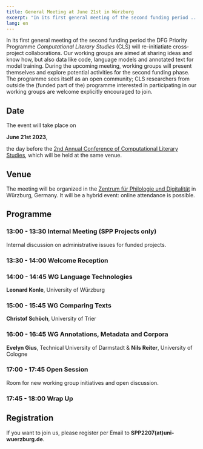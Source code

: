 ```yaml
---
title: General Meeting at June 21st in Würzburg
excerpt: "In its first general meeting of the second funding period ..."
lang: en
---
```


In its first general meeting of the second funding period the DFG Priority Programme *Computational Literary Studies* (CLS) will re-initiatiate cross-project collaborations. Our working groups are aimed at sharing ideas and know how, but also data like code, language models and annotated text for model training. During the upcoming meeting, working groups will present themselves and explore potential activities for the second funding phase. The programme sees itself as an open community; CLS researchers from outside the (funded part of the) programme interested in participating in our working groups are welcome explicitly encouraged to join. 

## Date

The event will take place on

**June 21st 2023**,

the day before the [2nd Annual Conference of Computational Literary Studies](https://jcls.io/site/conference/), which will be held at the same venue.

## Venue

The meeting will be organized in the [Zentrum für Philologie und Digitalität](https://www.uni-wuerzburg.de/zpd/startseite/) in Würzburg, Germany. It will be a hybrid event: online attendance is possible.

## Programme

### 13:00 - 13:30 Internal Meeting (SPP Projects only)
Internal discussion on administrative issues for funded projects.

### 13:30 - 14:00 Welcome Reception

### 14:00 - 14:45 WG Language Technologies
**Leonard Konle**, University of Würzburg

### 15:00 - 15:45 WG Comparing Texts
**Christof Schöch**, University of Trier

### 16:00 - 16:45 WG Annotations, Metadata and Corpora
**Evelyn Gius**, Technical University of Darmstadt & **Nils Reiter**, University of Cologne

### 17:00 - 17:45 Open Session
Room for new working group initiatives and open discussion.

### 17:45 - 18:00 Wrap Up




## Registration

If you want to join us, please register per Email to **SPP2207(at)uni-wuerzburg.de**.
